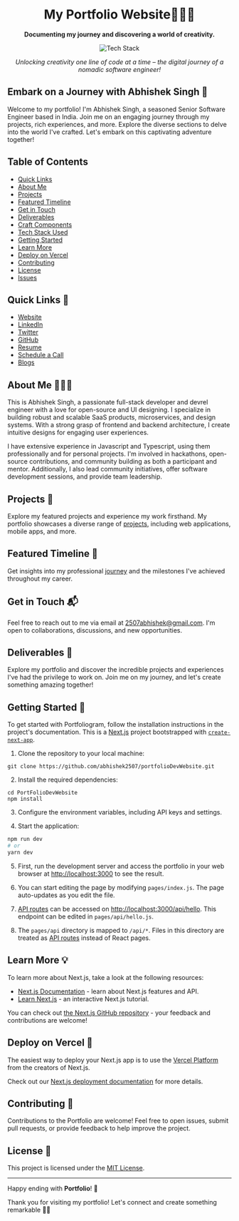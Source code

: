 <h1 align="center">My Portfolio Website👨🏻‍💻</h1>

<p align="center">
  <b>Documenting my journey and discovering a world of creativity.</b>
</p>

<p align="center">
  <img src="https://img.shields.io/badge/Tech%20Stack-Next.js%20%7C%20Chakra_UI%20%7C%20Three.js%20%7C%20TyepScript%20%7C%20Node.js%20%7C%20TailwindCSS%20%7C%20Markdown-0288d1.svg" alt="Tech Stack" />
</p>

<p align="center">
  <i>Unlocking creativity one line of code at a time – the digital journey of a nomadic software engineer!</i>
</p>

## Embark on a Journey with Abhishek Singh 🌟

Welcome to my portfolio! I'm Abhishek Singh, a seasoned Senior Software Engineer based in India. Join me on an engaging journey through my projects, rich experiences, and more. Explore the diverse sections to delve into the world I've crafted. Let's embark on this captivating adventure together!

## Table of Contents

- [Quick Links](#quick-links-)
- [About Me](#about-me-)
- [Projects](#projects-)
- [Featured Timeline](#featured-timeline-)
- [Get in Touch](#get-in-touch-)
- [Deliverables](#deliverables-)
- [Craft Components](#craft-components-)
- [Tech Stack Used](#tech-stack-used-)
- [Getting Started](#getting-started-)
- [Learn More](#learn-more-)
- [Deploy on Vercel](#deploy-on-vercel-)
- [Contributing](#contributing-)
- [License](#license-)
- [Issues](#issues-)

## Quick Links 🚀

- [Website](https://www.abhidev.com/)
- [LinkedIn](https://www.linkedin.com/in/abhishek-singh-a825a6144/)
- [Twitter](https://x.com/abhis655)
- [GitHub](https://github.com/abhishek2507)
- [Resume](https://abhidev.com/resume)
- [Schedule a Call](https://abhidev.com/cal)
- [Blogs](https://abhidev.com/blogs)

## About Me 👨🏻‍💻

This is Abhishek Singh, a passionate full-stack developer and devrel engineer with a love for open-source and UI designing. I specialize in building robust and scalable SaaS products, microservices, and design systems. With a strong grasp of frontend and backend architecture, I create intuitive designs for engaging user experiences.

I have extensive experience in Javascript and Typescript, using them professionally and for personal projects. I'm involved in hackathons, open-source contributions, and community building as both a participant and mentor. Additionally, I also lead community initiatives, offer software development sessions, and provide team leadership.

## Projects 📂

Explore my featured projects and experience my work firsthand. My portfolio showcases a diverse range of [projects](https://abhidev.com/projects), including web applications, mobile apps, and more.

## Featured Timeline 📅

Get insights into my professional [journey](https://abhidev.com/) and the milestones I've achieved throughout my career.

## Get in Touch 📬

Feel free to reach out to me via email at [2507abhishek@gmail.com](mailto:2507abhishek@gmail.com). I'm open to collaborations, discussions, and new opportunities.

## Deliverables 🎯

Explore my portfolio and discover the incredible projects and experiences I've had the privilege to work on. Join me on my journey, and let's create something amazing together!


## Getting Started 🚀

To get started with Portfoliogram, follow the installation instructions in the project's documentation.
This is a [Next.js](https://nextjs.org/) project bootstrapped with [`create-next-app`](https://github.com/vercel/next.js/tree/canary/packages/create-next-app).

1. Clone the repository to your local machine:

```
git clone https://github.com/abhishek2507/portfolioDevWebsite.git
```

2. Install the required dependencies:

```
cd PortFolioDevWebsite
npm install
```

3. Configure the environment variables, including API keys and settings.

4. Start the application:

```bash
npm run dev
# or
yarn dev
```

5. First, run the development server and access the portfolio in your web browser at [http://localhost:3000](http://localhost:3000) to see the result.

6. You can start editing the page by modifying `pages/index.js`. The page auto-updates as you edit the file.

7. [API routes](https://nextjs.org/docs/api-routes/introduction) can be accessed on [http://localhost:3000/api/hello](http://localhost:3000/api/hello). This endpoint can be edited in `pages/api/hello.js`.

8. The `pages/api` directory is mapped to `/api/*`. Files in this directory are treated as [API routes](https://nextjs.org/docs/api-routes/introduction) instead of React pages.

## Learn More 💡

To learn more about Next.js, take a look at the following resources:

- [Next.js Documentation](https://nextjs.org/docs) - learn about Next.js features and API.
- [Learn Next.js](https://nextjs.org/learn) - an interactive Next.js tutorial.

You can check out [the Next.js GitHub repository](https://github.com/vercel/next.js/) - your feedback and contributions are welcome!

## Deploy on Vercel 🔗

The easiest way to deploy your Next.js app is to use the [Vercel Platform](https://vercel.com/new?utm_medium=default-template&filter=next.js&utm_source=create-next-app&utm_campaign=create-next-app-readme) from the creators of Next.js.

Check out our [Next.js deployment documentation](https://nextjs.org/docs/deployment) for more details.

## Contributing 🤝

Contributions to the Portfolio are welcome! Feel free to open issues, submit pull requests, or provide feedback to help improve the project.

## License 📜

This project is licensed under the [MIT License](LICENSE).

---

Happy ending with **Portfolio**! 🎉

Thank you for visiting my portfolio! Let's connect and create something remarkable 🙌🏻